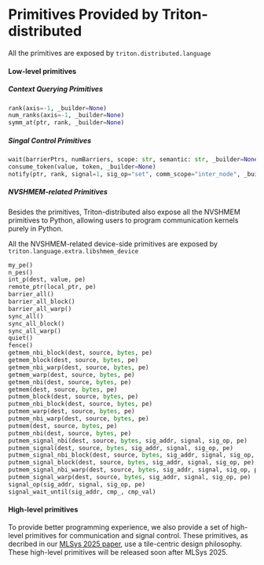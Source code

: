 # Primitives Provided by Triton-distributed

All the primitives are exposed by `triton.distributed.language`
#### Low-level primitives
##### Context Querying Primitives
```py
rank(axis=-1, _builder=None)
num_ranks(axis=-1, _builder=None)
symm_at(ptr, rank, _builder=None)

```
##### Singal Control Primitives
```py
wait(barrierPtrs, numBarriers, scope: str, semantic: str, _builder=None)
consume_token(value, token, _builder=None)
notify(ptr, rank, signal=1, sig_op="set", comm_scope="inter_node", _builder=None)
```
##### NVSHMEM-related Primitives

Besides the primitives, Triton-distributed also expose all the NVSHMEM primitives to Python, allowing users to program communication kernels purely in Python.

All the NVSHMEM-related device-side primitives are exposed by `triton.language.extra.libshmem_device`
```py
my_pe()
n_pes()
int_p(dest, value, pe)
remote_ptr(local_ptr, pe)
barrier_all()
barrier_all_block()
barrier_all_warp()
sync_all()
sync_all_block()
sync_all_warp()
quiet()
fence()
getmem_nbi_block(dest, source, bytes, pe)
getmem_block(dest, source, bytes, pe)
getmem_nbi_warp(dest, source, bytes, pe)
getmem_warp(dest, source, bytes, pe)
getmem_nbi(dest, source, bytes, pe)
getmem(dest, source, bytes, pe)
putmem_block(dest, source, bytes, pe)
putmem_nbi_block(dest, source, bytes, pe)
putmem_warp(dest, source, bytes, pe)
putmem_nbi_warp(dest, source, bytes, pe)
putmem(dest, source, bytes, pe)
putmem_nbi(dest, source, bytes, pe)
putmem_signal_nbi(dest, source, bytes, sig_addr, signal, sig_op, pe)
putmem_signal(dest, source, bytes, sig_addr, signal, sig_op, pe)
putmem_signal_nbi_block(dest, source, bytes, sig_addr, signal, sig_op, pe)
putmem_signal_block(dest, source, bytes, sig_addr, signal, sig_op, pe)
putmem_signal_nbi_warp(dest, source, bytes, sig_addr, signal, sig_op, pe)
putmem_signal_warp(dest, source, bytes, sig_addr, signal, sig_op, pe)
signal_op(sig_addr, signal, sig_op, pe)
signal_wait_until(sig_addr, cmp_, cmp_val)
```

#### High-level primitives
To provide better programming experience, we also provide a set of high-level primitives for communication and signal control. These primitives, as decribed in our [MLSys 2025 paper](https://mlsys.org/virtual/2025/poster/2969), use a tile-centric design philosophy. These high-level primitives will be released soon after MLSys 2025.